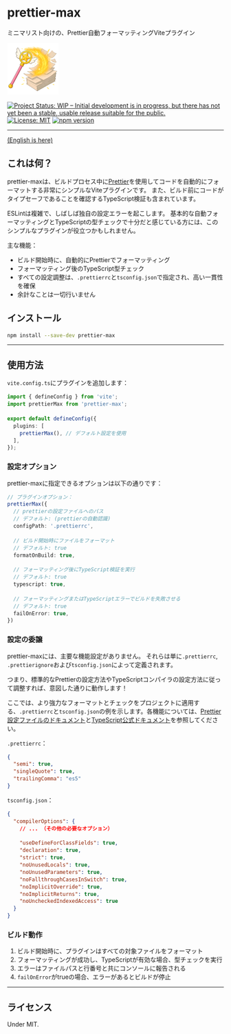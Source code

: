 # prettier-max

ミニマリスト向けの、Prettier自動フォーマッティングViteプラグイン

![prettier-max](images/prettier-max-120.png)

[![Project Status: WIP – Initial development is in progress, but there has not yet been a stable, usable release suitable for the public.](https://www.repostatus.org/badges/latest/wip.svg)](https://www.repostatus.org/#wip)
[![License: MIT](https://img.shields.io/badge/License-MIT-yellow.svg)](https://opensource.org/licenses/MIT)
[![npm version](https://img.shields.io/npm/v/prettier-max.svg)](https://www.npmjs.com/package/prettier-max)

---

[(English is here)](./README.md)

## これは何？

prettier-maxは、ビルドプロセス中に[Prettier](https://prettier.io/)を使用してコードを自動的にフォーマットする非常にシンプルなViteプラグインです。
また、ビルド前にコードがタイプセーフであることを確認するTypeScript検証も含まれています。

ESLintは複雑で、しばしば独自の設定エラーを起こします。
基本的な自動フォーマッティングとTypeScriptの型チェックで十分だと感じている方には、このシンプルなプラグインが役立つかもしれません。

主な機能：

- ビルド開始時に、自動的にPrettierでフォーマッティング
- フォーマッティング後のTypeScript型チェック
- すべての設定調整は、`.prettierrc`と`tsconfig.json`で指定され、高い一貫性を確保
- 余計なことは一切行いません

## インストール

```bash
npm install --save-dev prettier-max
```

---

## 使用方法

`vite.config.ts`にプラグインを追加します：

```typescript
import { defineConfig } from 'vite';
import prettierMax from 'prettier-max';

export default defineConfig({
  plugins: [
    prettierMax(), // デフォルト設定を使用
  ],
});
```

### 設定オプション

prettier-maxに指定できるオプションは以下の通りです：

```typescript
// プラグインオプション：
prettierMax({
  // prettierの設定ファイルへのパス
  // デフォルト: (prettierの自動認識)
  configPath: '.prettierrc',

  // ビルド開始時にファイルをフォーマット
  // デフォルト: true
  formatOnBuild: true,

  // フォーマッティング後にTypeScript検証を実行
  // デフォルト: true
  typescript: true,

  // フォーマッティングまたはTypeScriptエラーでビルドを失敗させる
  // デフォルト: true
  failOnError: true,
})
```

### 設定の委譲

prettier-maxには、主要な機能設定がありません。
それらは単に`.prettierrc`, `.prettierignore`および`tsconfig.json`によって定義されます。

つまり、標準的なPrettierの設定方法やTypeScriptコンパイラの設定方法に従って調整すれば、意図した通りに動作します！

ここでは、より強力なフォーマットとチェックをプロジェクトに適用する、`.prettierrc`と`tsconfig.json`の例を示します。各機能については、[Prettier設定ファイルのドキュメント](https://prettier.io/docs/configuration)と[TypeScript公式ドキュメント](https://www.typescriptlang.org/docs/handbook/tsconfig-json.html)を参照してください。

`.prettierrc`：

```json
{
  "semi": true,
  "singleQuote": true,
  "trailingComma": "es5"
}
```

`tsconfig.json`：

```json
{
  "compilerOptions": {
    // ... （その他の必要なオプション）

    "useDefineForClassFields": true,
    "declaration": true,
    "strict": true,
    "noUnusedLocals": true,
    "noUnusedParameters": true,
    "noFallthroughCasesInSwitch": true,
    "noImplicitOverride": true,
    "noImplicitReturns": true,
    "noUncheckedIndexedAccess": true
  }
}
```

### ビルド動作

1. ビルド開始時に、プラグインはすべての対象ファイルをフォーマット
2. フォーマッティングが成功し、TypeScriptが有効な場合、型チェックを実行
3. エラーはファイルパスと行番号と共にコンソールに報告される
4. `failOnError`がtrueの場合、エラーがあるとビルドが停止

---

## ライセンス

Under MIT.
